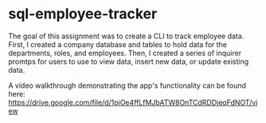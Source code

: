 # sql-employee-tracker

The goal of this assignment was to create a CLI to track employee data. First, I created a company database and tables to hold data for the departments, roles, and employees. Then, I created a series of inquirer promtps for users to use to view data, insert new data, or update existing data.

A video walkthrough demonstrating the app's functionality can be found here: https://drive.google.com/file/d/1piOe4ffLfMJbATW8OnTCdRDDjeqFdNOT/view